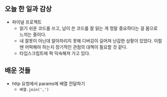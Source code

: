## 오늘 한 일과 감상
- 파이널 프로젝트
  - 읽기 쉬운 코드를 쓰고, 남이 쓴 코드를 잘 읽는 게 정말 중요하다는 걸 몸으로 느끼는 중이다.
  - 내 잘못이 아닌데 알아차리지 못해 디버깅이 길어져 난감한 상황이 있었다. 이럴 땐 어떡해야 하는지 장기적인 관점의 대책이 필요할 것 같다.
  - 타입스크립트에 퍽 익숙해져 가고 있다.

## 배운 것들
- http 요청에서 params에 배열 전달하기
  - `배열.join(',')`